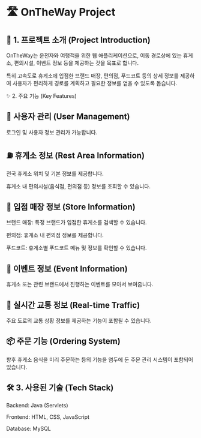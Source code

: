 # 🛣️ OnTheWay Project

## 📝 1. 프로젝트 소개 (Project Introduction)

OnTheWay는 운전자와 여행객을 위한 웹 애플리케이션으로, 이동 경로상에 있는 휴게소, 편의시설, 이벤트 정보 등을 제공하는 것을 목표로 합니다.

특히 고속도로 휴게소에 입점한 브랜드 매장, 편의점, 푸드코트 등의 상세 정보를 제공하여 사용자가 편리하게 경로를 계획하고 필요한 정보를 얻을 수 있도록 돕습니다.

✨ 2. 주요 기능 (Key Features)


## 👤 사용자 관리 (User Management)

로그인 및 사용자 정보 관리가 가능합니다.


## ⛽ 휴게소 정보 (Rest Area Information)

전국 휴게소 위치 및 기본 정보를 제공합니다.

휴게소 내 편의시설(음식점, 편의점 등) 정보를 조회할 수 있습니다.


## 🏪 입점 매장 정보 (Store Information)

브랜드 매장: 특정 브랜드가 입점한 휴게소를 검색할 수 있습니다.

편의점: 휴게소 내 편의점 정보를 제공합니다.

푸드코트: 휴게소별 푸드코트 메뉴 및 정보를 확인할 수 있습니다.


## 🎉 이벤트 정보 (Event Information)

휴게소 또는 관련 브랜드에서 진행하는 이벤트를 모아서 보여줍니다.


## 🚗 실시간 교통 정보 (Real-time Traffic)

주요 도로의 교통 상황 정보를 제공하는 기능이 포함될 수 있습니다.


## 📦 주문 기능 (Ordering System)

향후 휴게소 음식을 미리 주문하는 등의 기능을 염두에 둔 주문 관리 시스템이 포함되어 있습니다.


## 🛠️ 3. 사용된 기술 (Tech Stack)

Backend: Java (Servlets)

Frontend: HTML, CSS, JavaScript

Database: MySQL
